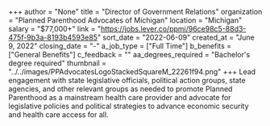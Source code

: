 +++
author = "None"
title = "Director of Government Relations"
organization = "Planned Parenthood Advocates of Michigan"
location = "Michigan"
salary = "$77,000+"
link = "https://jobs.lever.co/ppmi/96ce98c5-88d3-475f-9b3a-8193b4593e85"
sort_date = "2022-06-09"
created_at = "June 9, 2022"
closing_date = "-"
a_job_type = ["Full Time"]
b_benefits = ["General Benefits"]
c_feedback = ""
aa_degrees_required = "Bachelor's degree required"
thumbnail = "../../images/PPAdvocatesLogoStackedSquareM_22261f94.png"
+++
Lead engagement with state legislative officials, political action groups, state agencies, and other relevant groups as needed to promote Planned Parenthood as a mainstream health care provider and advocate for legislative policies and political strategies to advance economic security and health care access for all.